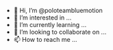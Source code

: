 - 👋 Hi, I’m @poloteambluemotion
- 👀 I’m interested in ...
- 🌱 I’m currently learning ...
- 💞️ I’m looking to collaborate on ...
- 📫 How to reach me ...

<!---
poloteambluemotion/poloteambluemotion is a ✨ special ✨ repository because its `README.md` (this file) appears on your GitHub profile.
You can click the Preview link to take a look at your changes.
--->
